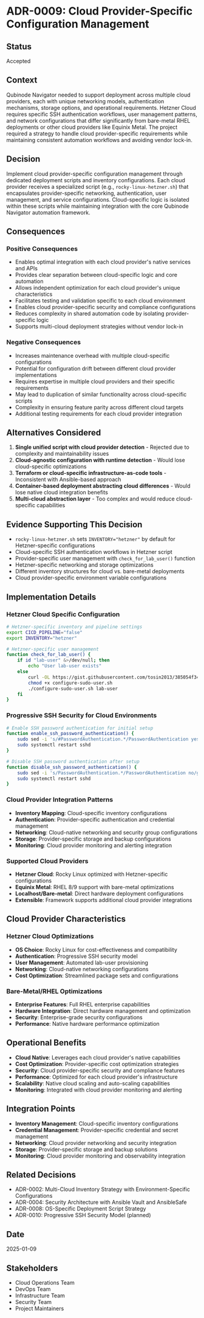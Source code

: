 # ADR-0009: Cloud Provider-Specific Configuration Management

## Status
Accepted

## Context
Qubinode Navigator needed to support deployment across multiple cloud providers, each with unique networking models, authentication mechanisms, storage options, and operational requirements. Hetzner Cloud requires specific SSH authentication workflows, user management patterns, and network configurations that differ significantly from bare-metal RHEL deployments or other cloud providers like Equinix Metal. The project required a strategy to handle cloud provider-specific requirements while maintaining consistent automation workflows and avoiding vendor lock-in.

## Decision
Implement cloud provider-specific configuration management through dedicated deployment scripts and inventory configurations. Each cloud provider receives a specialized script (e.g., `rocky-linux-hetzner.sh`) that encapsulates provider-specific networking, authentication, user management, and service configurations. Cloud-specific logic is isolated within these scripts while maintaining integration with the core Qubinode Navigator automation framework.

## Consequences

### Positive Consequences
- Enables optimal integration with each cloud provider's native services and APIs
- Provides clear separation between cloud-specific logic and core automation
- Allows independent optimization for each cloud provider's unique characteristics
- Facilitates testing and validation specific to each cloud environment
- Enables cloud provider-specific security and compliance configurations
- Reduces complexity in shared automation code by isolating provider-specific logic
- Supports multi-cloud deployment strategies without vendor lock-in

### Negative Consequences  
- Increases maintenance overhead with multiple cloud-specific configurations
- Potential for configuration drift between different cloud provider implementations
- Requires expertise in multiple cloud providers and their specific requirements
- May lead to duplication of similar functionality across cloud-specific scripts
- Complexity in ensuring feature parity across different cloud targets
- Additional testing requirements for each cloud provider integration

## Alternatives Considered

1. **Single unified script with cloud provider detection** - Rejected due to complexity and maintainability issues
2. **Cloud-agnostic configuration with runtime detection** - Would lose cloud-specific optimizations
3. **Terraform or cloud-specific infrastructure-as-code tools** - Inconsistent with Ansible-based approach
4. **Container-based deployment abstracting cloud differences** - Would lose native cloud integration benefits
5. **Multi-cloud abstraction layer** - Too complex and would reduce cloud-specific capabilities

## Evidence Supporting This Decision

- `rocky-linux-hetzner.sh` sets `INVENTORY="hetzner"` by default for Hetzner-specific configurations
- Cloud-specific SSH authentication workflows in Hetzner script
- Provider-specific user management with `check_for_lab_user()` function
- Hetzner-specific networking and storage optimizations
- Different inventory structures for cloud vs. bare-metal deployments
- Cloud provider-specific environment variable configurations

## Implementation Details

### Hetzner Cloud Specific Configuration
```bash
# Hetzner-specific inventory and pipeline settings
export CICD_PIPELINE="false"
export INVENTORY="hetzner"

# Hetzner-specific user management
function check_for_lab_user() {
    if id "lab-user" &>/dev/null; then
        echo "User lab-user exists"
    else
        curl -OL https://gist.githubusercontent.com/tosin2013/385054f345ff7129df6167631156fa2a/raw/b67866c8d0ec220c393ea83d2c7056f33c472e65/configure-sudo-user.sh
        chmod +x configure-sudo-user.sh
        ./configure-sudo-user.sh lab-user
    fi
}
```

### Progressive SSH Security for Cloud Environments
```bash
# Enable SSH password authentication for initial setup
function enable_ssh_password_authentication() {
    sudo sed -i 's/#PasswordAuthentication.*/PasswordAuthentication yes/g' /etc/ssh/sshd_config
    sudo systemctl restart sshd
}

# Disable SSH password authentication after setup
function disable_ssh_password_authentication() {
    sudo sed -i 's/PasswordAuthentication.*/PasswordAuthentication no/g' /etc/ssh/sshd_config
    sudo systemctl restart sshd
}
```

### Cloud Provider Integration Patterns
- **Inventory Mapping**: Cloud-specific inventory configurations
- **Authentication**: Provider-specific authentication and credential management
- **Networking**: Cloud-native networking and security group configurations
- **Storage**: Provider-specific storage and backup configurations
- **Monitoring**: Cloud provider monitoring and alerting integration

### Supported Cloud Providers
- **Hetzner Cloud**: Rocky Linux optimized with Hetzner-specific configurations
- **Equinix Metal**: RHEL 8/9 support with bare-metal optimizations
- **Localhost/Bare-metal**: Direct hardware deployment configurations
- **Extensible**: Framework supports additional cloud provider integrations

## Cloud Provider Characteristics

### Hetzner Cloud Optimizations
- **OS Choice**: Rocky Linux for cost-effectiveness and compatibility
- **Authentication**: Progressive SSH security model
- **User Management**: Automated lab-user provisioning
- **Networking**: Cloud-native networking configurations
- **Cost Optimization**: Streamlined package sets and configurations

### Bare-Metal/RHEL Optimizations
- **Enterprise Features**: Full RHEL enterprise capabilities
- **Hardware Integration**: Direct hardware management and optimization
- **Security**: Enterprise-grade security configurations
- **Performance**: Native hardware performance optimization

## Operational Benefits

- **Cloud Native**: Leverages each cloud provider's native capabilities
- **Cost Optimization**: Provider-specific cost optimization strategies
- **Security**: Cloud provider-specific security and compliance features
- **Performance**: Optimized for each cloud provider's infrastructure
- **Scalability**: Native cloud scaling and auto-scaling capabilities
- **Monitoring**: Integrated with cloud provider monitoring and alerting

## Integration Points

- **Inventory Management**: Cloud-specific inventory configurations
- **Credential Management**: Provider-specific credential and secret management
- **Networking**: Cloud provider networking and security integration
- **Storage**: Provider-specific storage and backup solutions
- **Monitoring**: Cloud provider monitoring and observability integration

## Related Decisions
- ADR-0002: Multi-Cloud Inventory Strategy with Environment-Specific Configurations
- ADR-0004: Security Architecture with Ansible Vault and AnsibleSafe
- ADR-0008: OS-Specific Deployment Script Strategy
- ADR-0010: Progressive SSH Security Model (planned)

## Date
2025-01-09

## Stakeholders
- Cloud Operations Team
- DevOps Team
- Infrastructure Team
- Security Team
- Project Maintainers
